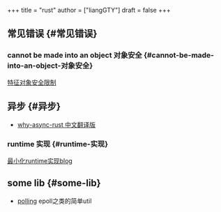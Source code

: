 +++
title = "rust"
author = ["liangGTY"]
draft = false
+++

## 常见错误 {#常见错误}


### cannot be made into an object 对象安全 {#cannot-be-made-into-an-object-对象安全}

[特征对象安全限制](https://course.rs/basic/trait/trait-object.html)


## 异步 {#异步}

-   [why-async-rust 中文翻译版](https://www.tisonkun.org/2023/11/06/trans-why-async-rust/)


### runtime 实现 {#runtime-实现}

[最小化runtime实现blog](https://www.ihcblog.com/rust-runtime-design-1/)


## some lib {#some-lib}

-   [polling](https://github.com/smol-rs/polling) epoll之类的简单util

